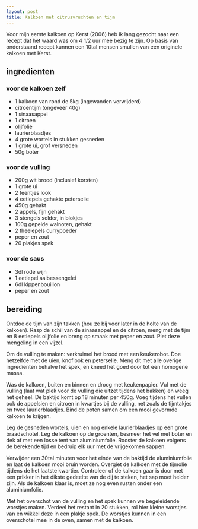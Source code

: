 ```yaml
---
layout: post
title: Kalkoen met citrusvruchten en tijm
---
```


Voor mijn eerste kalkoen op Kerst (2006) heb ik lang gezocht naar een recept dat het waard was om 4 1/2 uur mee bezig te zijn. Op basis van onderstaand recept kunnen een 10tal mensen smullen van een originele kalkoen met Kerst. 

##  ingredienten 

### voor de kalkoen zelf
* 1 kalkoen van rond de 5kg (ingewanden verwijderd)
* citroentijm (ongeveer 40g)
* 1 sinaasappel
* 1 citroen
* olijfolie
* laurierblaadjes
* 4 grote wortels in stukken gesneden
* 1 grote ui, grof versneden
* 50g boter

### voor de vulling
* 200g wit brood (inclusief korsten)
* 1 grote ui
* 2 teentjes look
* 4 eetlepels gehakte peterselie
* 450g gehakt
* 2 appels, fijn gehakt
* 3 stengels selder, in blokjes
* 100g gepelde walnoten, gehakt
* 2 theelepels currypoeder
* peper en zout
* 20 plakjes spek

### voor de saus
* 3dl rode wijn
* 1 eetlepel aalbessengelei
* 6dl kippenbouillon
* peper en zout

##  bereiding 

Ontdoe de tijm van zijn takken (hou ze bij voor later in de holte van de kalkoen). Rasp de schil van de sinaasappel en de citroen, meng met de tijm en 8 eetlepels olijfolie en breng op smaak met peper en zout. Plet deze mengeling in een vijzel.

Om de vulling te maken: verkruimel het brood met een keukerobot. Doe hetzelfde met de uien, knoflook en peterselie. Meng dit met alle overige ingredienten behalve het spek, en kneed het goed door tot een homogene massa.

Was de kalkoen, buiten en binnen en droog met keukenpapier. Vul met de vulling (laat wat plek voor de vulling die uitzet tijdens het bakken) en weeg het geheel. De baktijd komt op 18 minuten per 450g. Voeg tijdens het vullen ook de appelsien en citroen in kwartjes bij de vulling, net zoals de tijmtakjes en twee laurierblaadjes. Bind de poten samen om een mooi gevormde kalkoen te krijgen.

Leg de gesneden wortels, uien en nog enkele laurierblaadjes op een grote braadschotel. Leg de kalkoen op de groenten, besmeer het vel met boter en dek af met een losse tent van aluminiumfolie. Rooster de kalkoen volgens de berekende tijd en bedruip elk uur met de vrijgekomen sappen.

Verwijder een 30tal minuten voor het einde van de baktijd de aluminiumfolie en laat de kalkoen mooi bruin worden. Overgiet de kalkoen met de tijmolie tijdens de het laatste kwartier. Controleer of de kalkoen gaar is door met een prikker in het dikste gedeelte van de dij te steken, het sap moet helder zijn. Als de kalkoen klaar is, moet ze nog even rusten onder een aluminiumfolie. 

Met het overschot van de vulling en het spek kunnen we begeleidende worstjes maken. Verdeel het restant in 20 stukken, rol hier kleine worstjes van en wikkel deze in een plakje spek. De worstjes kunnen in een overschotel mee in de oven, samen met de kalkoen.

